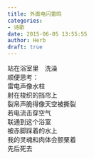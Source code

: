 ```yaml
---  
title: 外面电闪雷鸣  
categories:  
- 诗歌  
date: 2015-06-05 13:55:55  
author: Herb  
draft: true
---  
```

站在浴室里　洗澡    
顺便思考：    
雷电声像水柱    
射在梭织的挡帘上    
裂帛声脆得像天空被撕裂    
若电流击穿空气    
联通到这个浴室    
被赤脚踩着的水上    
我的灵魂和肉体会颤栗着    
先后死去